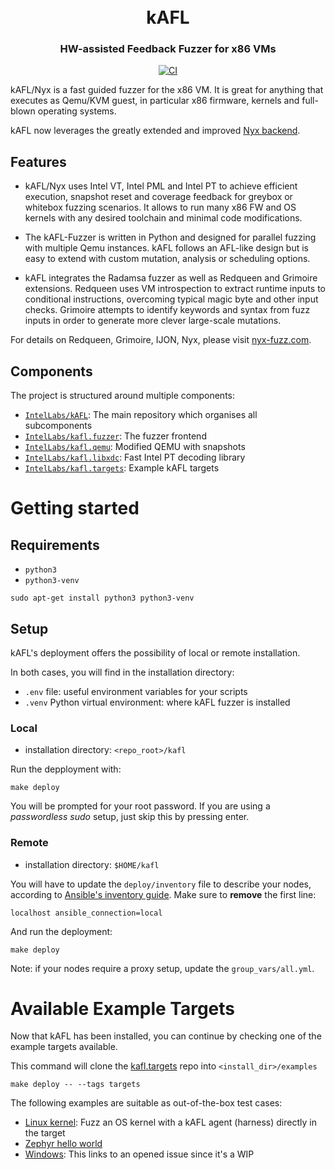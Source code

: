 <h1 align="center">
  <br>kAFL</br>
</h1>

<h3 align="center">
HW-assisted Feedback Fuzzer for x86 VMs
</h3>

<p align="center">
  <a href="https://github.com/IntelLabs/kAFL/actions/workflows/CI.yml">
    <img src="https://github.com/IntelLabs/kAFL/actions/workflows/CI.yml/badge.svg" alt="CI">
  </a>
</p>

kAFL/Nyx is a fast guided fuzzer for the x86 VM. It is great for anything that
executes as Qemu/KVM guest, in particular x86 firmware, kernels and full-blown
operating systems.

kAFL now leverages the greatly extended and improved [Nyx backend](https://nyx-fuzz.com).

## Features

- kAFL/Nyx uses Intel VT, Intel PML and Intel PT to achieve efficient execution,
  snapshot reset and coverage feedback for greybox or whitebox fuzzing scenarios.
  It allows to run many x86 FW and OS kernels with any desired toolchain and
  minimal code modifications.

- The kAFL-Fuzzer is written in Python and designed for parallel fuzzing with
  multiple Qemu instances. kAFL follows an AFL-like design but is easy to
  extend with custom mutation, analysis or scheduling options.

- kAFL integrates the Radamsa fuzzer as well as Redqueen and Grimoire extensions.
  Redqueen uses VM introspection to extract runtime inputs to conditional
  instructions, overcoming typical magic byte and other input checks. Grimoire
  attempts to identify keywords and syntax from fuzz inputs in order to generate
  more clever large-scale mutations.

For details on Redqueen, Grimoire, IJON, Nyx, please visit [nyx-fuzz.com](https://nyx-fuzz.com).

## Components

The project is structured around multiple components:

- [`IntelLabs/kAFL`](https://github.com/IntelLabs/kAFL): The main repository which organises all subcomponents
- [`IntelLabs/kafl.fuzzer`](https://github.com/IntelLabs/kafl.fuzzer): The fuzzer frontend
- [`IntelLabs/kafl.qemu`](https://github.com/IntelLabs/kafl.qemu): Modified QEMU with snapshots
- [`IntelLabs/kafl.libxdc`](https://github.com/IntelLabs/kafl.libxdc): Fast Intel PT decoding library
- [`IntelLabs/kafl.targets`](https://github.com/IntelLabs/kafl.targets): Example kAFL targets


# Getting started

## Requirements

- `python3`
- `python3-venv`

~~~
sudo apt-get install python3 python3-venv
~~~

## Setup

kAFL's deployment offers the possibility of local or remote installation.

In both cases, you will find in the installation directory:
- `.env` file: useful environment variables for your scripts
- `.venv` Python virtual environment: where kAFL fuzzer is installed


### Local

- installation directory: `<repo_root>/kafl`

Run the depployment with:
~~~
make deploy
~~~

You will be prompted for your root password.
If you are using a _passwordless sudo_ setup, just skip this by pressing enter.

### Remote

- installation directory: `$HOME/kafl`

You will have to update the `deploy/inventory` file to describe your nodes, according to [Ansible's inventory guide](https://docs.ansible.com/ansible/latest/user_guide/intro_inventory.html).
Make sure to **remove** the first line:

~~~
localhost ansible_connection=local
~~~

And run the deployment:

~~~
make deploy
~~~

Note: if your nodes require a proxy setup, update the `group_vars/all.yml`.

# Available Example Targets

Now that kAFL has been installed, you can continue by checking one of the example targets available.

This command will clone the [kafl.targets](https://github.com/IntelLabs/kafl.targets) repo into `<install_dir>/examples`

~~~
make deploy -- --tags targets
~~~

The following examples are suitable as out-of-the-box test cases:
- [Linux kernel](https://github.com/IntelLabs/kafl.targets/tree/master/linux-kernel): Fuzz an OS kernel with a kAFL agent (harness) directly in the target
- [Zephyr hello world](https://github.com/IntelLabs/kafl.targets/tree/master/zephyr_x86_32)
- [Windows](https://github.com/IntelLabs/kAFL/issues/53): This links to an opened issue since it's a WIP
